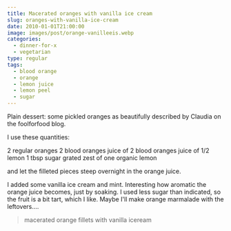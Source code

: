 ```yaml
---
title: Macerated oranges with vanilla ice cream
slug: oranges-with-vanilla-ice-cream
date: 2010-01-01T21:00:00
image: images/post/orange-vanilleeis.webp
categories: 
  - dinner-for-x
  - vegetarian
type: regular
tags: 
  - blood orange
  - orange
  - lemon juice
  - lemon peel
  - sugar
---
```


Plain dessert: some pickled oranges as beautifully described by Claudia on the foolforfood blog.

I use these quantities:

2 regular oranges 2 blood oranges juice of 2 blood oranges juice of 1/2 lemon 1 tbsp sugar grated zest of one organic lemon

and let the filleted pieces steep overnight in the orange juice.

I added some vanilla ice cream and mint. Interesting how aromatic the orange juice becomes, just by soaking. I used less sugar than indicated, so the fruit is a bit tart, which I like. Maybe I'll make orange marmalade with the leftovers....

> macerated orange fillets with vanilla iceream